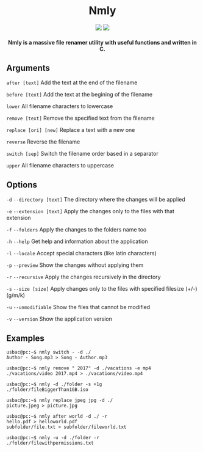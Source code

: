 <h1 align="center">Nmly</h1>

<p align="center">
<img src="https://img.shields.io/badge/version-0.9.7-blue.svg"> <img src="https://img.shields.io/badge/license-MIT-orange.svg">
</p>

<h4 align="center">Nmly is a massive file renamer utility with useful functions and written in C.</h4>

## Arguments

`after [text]` Add the text at the end of the filename

`before [text]` Add the text at the begining of the filename

`lower` All filename characters to lowercase

`remove [text]` Remove the specified text from the filename

`replace [ori] [new]` Replace a text with a new one

`reverse` Reverse the filename

`switch [sep]` Switch the filename order based in a separator

`upper` All filename characters to uppercase

## Options

`-d` `--directory [text]` The directory where the changes will be applied

`-e` `--extension [text]` Apply the changes only to the files with that extension 

`-f` `--folders` Apply the changes to the folders name too

`-h` `--help` Get help and information about the application

`-l` `--locale` Accept special characters (like latin characters)

`-p` `--preview` Show the changes without applying them

`-r` `--recursive` Apply the changes recursively in the directory

`-s` `--size [size]` Apply changes only to the files with specified filesize (+/-)(g/m/k)

`-u` `--unmodifiable` Show the files that cannot be modified

`-v` `--version` Show the application version

## Examples

```console
usbac@pc:~$ nmly switch - -d ./
Author - Song.mp3 > Song - Author.mp3
```
```console
usbac@pc:~$ nmly remove " 2017" -d ./vacations -e mp4
./vacations/video 2017.mp4 > ./vacations/video.mp4
```
```console
usbac@pc:~$ nmly -d ./folder -s +1g
./folder/fileBiggerThan1GB.iso
```
```console
usbac@pc:~$ nmly replace jpeg jpg -d ./
picture.jpeg > picture.jpg
```
```console
usbac@pc:~$ nmly after world -d ./ -r
hello.pdf > helloworld.pdf
subfolder/file.txt > subfolder/fileworld.txt 
```
```console
usbac@pc:~$ nmly -u -d ./folder -r
./folder/filewithpermissions.txt
```